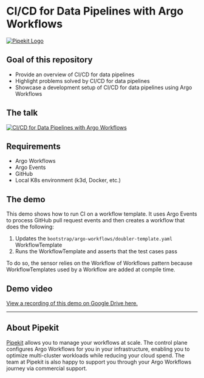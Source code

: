 # CI/CD for Data Pipelines with Argo Workflows

[![Pipekit Logo](https://raw.githubusercontent.com/pipekit/talk-demos/main/assets/images/pipekit-logo.png)](https://pipekit.io)

## Goal of this repository
- Provide an overview of CI/CD for data pipelines
- Highlight problems solved by CI/CD for data pipelines
- Showcase a development setup of CI/CD for data pipelines using Argo Workflows  

## The talk

[![CI/CD for Data Pipelines with Argo Workflows](https://i3.ytimg.com/vi/729GwVMgeXw/hqdefault.jpg)](https://www.youtube.com/watch?v=729GwVMgeXw)

## Requirements
- Argo Workflows
- Argo Events
- GitHub
- Local K8s environment (k3d, Docker, etc.)

## The demo
This demo shows how to run CI on a workflow template. It uses Argo Events to
process GitHub pull request events and then creates a workflow that does the
following:
1. Updates the `bootstrap/argo-workflows/doubler-template.yaml` WorkflowTemplate
2. Runs the WorkflowTemplate and asserts that the test cases pass

To do so, the sensor relies on the Workflow of Workflows pattern because
WorkflowTemplates used by a Workflow are added at compile time.

## Demo video
[View a recording of this demo on Google Drive here.]()

---

## About Pipekit

[Pipekit](pipekit.io) allows you to manage your workflows at scale. The control plane configures Argo Workflows for you in your infrastructure, enabling you to optimize multi-cluster workloads while reducing your cloud spend.  The team at Pipekit is also happy to support you through your Argo Workflows journey via commercial support.
